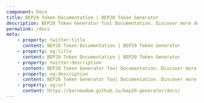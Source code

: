 ```yaml
---
component: Docs
title: BEP20 Token Documentation | BEP20 Token Generator
description: BEP20 Token Generator Tool Documentation. Discover more details about different BEP20 Token Types, ABI, source code and analysis report.
permalink: /docs
meta:
    - property: twitter:title
      content: BEP20 Token Documentation | BEP20 Token Generator
    - property: og:title
      content: BEP20 Token Documentation | BEP20 Token Generator
    - property: twitter:description
      content: BEP20 Token Generator Tool Documentation. Discover more details about different BEP20 Token Types, ABI, source code and analysis report.
    - property: og:description
      content: BEP20 Token Generator Tool Documentation. Discover more details about different BEP20 Token Types, ABI, source code and analysis report.
    - property: og:url
      content: https://kernowdom.github.io/bep20-generator/docs/
---
```

